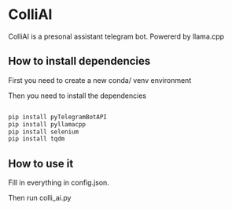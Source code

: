 # ColliAI

ColliAI is a presonal assistant telegram bot. Powererd by llama.cpp

## How to install dependencies

First you need to create a new conda/ venv environment

Then you need to install the dependencies

```sh

pip install pyTelegramBotAPI
pip install pyllamacpp
pip install selenium
pip install tqdm

```

## How to use it

Fill in everything in config.json.

Then run colli_ai.py
